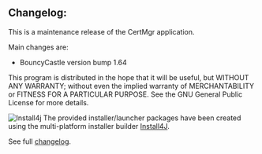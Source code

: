 ## Changelog:
This is a maintenance release of the CertMgr application.

Main changes are:
* BouncyCastle version bump 1.64

This program is distributed in the hope that it will be useful,
but WITHOUT ANY WARRANTY; without even the implied warranty of
MERCHANTABILITY or FITNESS FOR A PARTICULAR PURPOSE.  See the
GNU General Public License for more details.

![Install4j](http://certmgr.carne.de/install4j_small.png) The provided installer/launcher packages have been created using the multi-platform installer builder [Install4J](https://www.ej-technologies.com/products/install4j/overview.html).

See full [changelog](https://github.com/hdecarne/certmgr/blob/master/CHANGELOG.md).